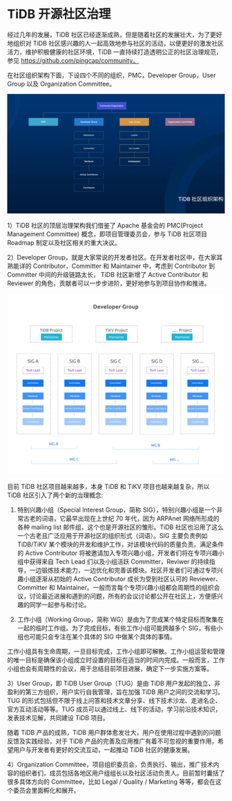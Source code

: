 # TiDB 开源社区治理

经过几年的发展，TiDB 社区已经逐渐成熟，但是随着社区的发展壮大，为了更好地组织对 TiDB 社区感兴趣的人一起高效地参与社区的活动，以便更好的激发社区活力，维护积极健康的社区环境，TiDB 一直持续打造透明公正的社区治理规范，参见 https://github.com/pingcap/community。

在社区组织架构下面，下设四个不同的组织，PMC，Developer Group，User Group 以及 Organization Committee。

![1.png](/res/session5/chapter1/community-governance/1.png)

1）TiDB 社区的顶层治理架构我们借鉴了 Apache 基金会的 PMC(Project Management Committee) 概念，即项目管理委员会，参与 TiDB 社区项目 Roadmap 制定以及社区相关的重大决议。

2）Developer Group，就是大家常说的开发者社区。在开发者社区中，在大家耳熟能详的 Contributor，Committer 和 Maintainer 中，考虑到 Contributor 到 Committer 中间的升级链路太长， TiDB 社区新增了 Active Contributor 和 Reviewer 的角色，贡献者可以一步步进阶，更好地参与到项目协作和推进。

![2.png](/res/session5/chapter1/community-governance/2.png)

目前 TiDB 社区项目越来越多，本身 TiDB 和 TiKV 项目也越来越复杂，所以 TiDB 社区引入了两个新的治理概念:

1. 特别兴趣小组（Special Interest Group，简称 SIG），特别兴趣小组是一个非常古老的词语，它最早出现在上世纪 70 年代，因为 ARPAnet 网络所形成的各种 mailing list 邮件组，这个也是开源社区的雏形。TiDB 社区也沿用了这么一个古老且广泛应用于开源社区的组织形式（词语）。SIG 主要负责例如 TiDB/TiKV 某个模块的开发和维护工作，对该模块代码的质量负责。满足条件的 Active Contributor 将被邀请加入专项兴趣小组，开发者们将在专项兴趣小组中获得来自 Tech Lead 们以及小组活跃 Committer，Reviwer 的持续指导，一边锻炼技术能力，一边优化和完善该模块。社区开发者们可通过专项兴趣小组逐渐从初始的 Active Contributor 成长为受到社区认可的 Reviewer、Committer 和 Maintainer。一般而言每个专项兴趣小组都会周期性的组织会议，讨论最近进展和遇到的问题，所有的会议讨论都公开在社区上，方便感兴趣的同学一起参与和讨论。

2. 工作小组（Working Group，简称 WG）是由为了完成某个特定目标而聚集在一起的临时工作组。为了完成目标，有些工作小组可能跨越多个 SIG，有些小组也可能只会专注在某个具体的 SIG 中做某个具体的事情。

工作小组具有生命周期，一旦目标完成，工作小组即可解散。工作小组运营和管理的唯一目标是确保该小组成立时设置的目标在适当的时间内完成。一般而言，工作小组也会有周期性的会议，用于总结目前项目进展，确定下一步实施方案等。

3）User Group，即 TiDB User Group（TUG）是由 TiDB 用户发起的独立、非盈利的第三方组织，用户实行自我管理，旨在加强 TiDB 用户之间的交流和学习。TUG 的形式包括但不限于线上问答和技术文章分享、线下技术沙龙、走进名企、官方互动活动等等。TUG 成员可以通过线上、线下的活动，学习前沿技术知识，发表技术见解，共同建设 TiDB 项目。

随着 TiDB 产品的成熟，TiDB 用户群体愈发壮大，用户在使用过程中遇到的问题反馈及实践经验，对于 TiDB 产品的完善及应用推广有着不可忽视的重要作用，希望用户与开发者有更好的交流互动，一起推动 TiDB 社区的健康发展。

4）Organization Committee，项目组织委员会，负责执行、输出，推广技术内容的组织者们，成员包括各地区用户组组长以及社区活动负责人。目前暂时囊括了很多具体方向的 Committee，比如 Legal / Quality / Marketing 等等，都会在这个委员会里面孵化和展开。

